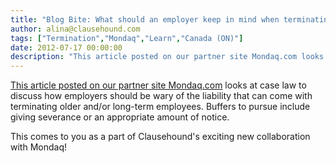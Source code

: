 ```yaml
---
title: "Blog Bite: What should an employer keep in mind when terminating an older and/or long-term employee?"
author: alina@clausehound.com
tags: ["Termination","Mondaq","Learn","Canada (ON)"]
date: 2012-07-17 00:00:00
description: "This article posted on our partner site Mondaq.com looks at case law to discuss how employers should be wary of the liability that can come with terminating older and/or long-term employees. Buffers..."
---
```


[This article posted on our partner site Mondaq.com](http://www.mondaq.com/canada/x/187454/Discrimination+Disability+Sexual+Harassment/26+Months+Notice+Of+Termination+Awarded+To+65+Year+Old+Employee) looks at case law to discuss how employers should be wary of the liability that can come with terminating older and/or long-term employees. Buffers to pursue include giving severance or an appropriate amount of notice.

This comes to you as a part of Clausehound's exciting new collaboration with Mondaq!